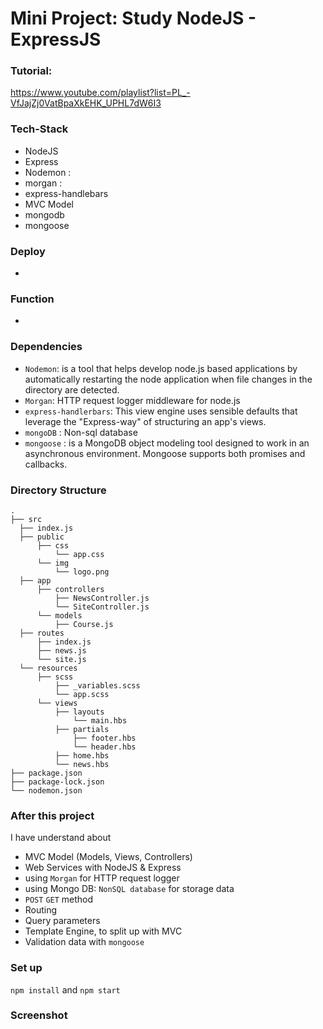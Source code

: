 # Mini Project: Study NodeJS - ExpressJS

### Tutorial:

https://www.youtube.com/playlist?list=PL_-VfJajZj0VatBpaXkEHK_UPHL7dW6I3

### Tech-Stack

- NodeJS
- Express
- Nodemon :
- morgan :
- express-handlebars
- MVC Model
- mongodb
- mongoose

### Deploy

-

### Function

-

### Dependencies

- `Nodemon`: is a tool that helps develop node.js based applications by automatically restarting the node application when file changes in the directory are detected.
- `Morgan`: HTTP request logger middleware for node.js
- `express-handlerbars`: This view engine uses sensible defaults that leverage the "Express-way" of structuring an app's views.
- `mongoDB` : Non-sql database
- `mongoose` : is a MongoDB object modeling tool designed to work in an asynchronous environment. Mongoose supports both promises and callbacks.

### Directory Structure

```
.
├── src
  ├── index.js
  ├── public
      ├── css
          └── app.css
      └── img
          └── logo.png
  ├── app
      ├── controllers
          ├── NewsController.js
          └── SiteController.js
      └── models
          ├── Course.js
  ├── routes
      ├── index.js
      ├── news.js
      └── site.js
  └── resources
      ├── scss
          ├── _variables.scss
          └── app.scss
      └── views
          ├── layouts
              └── main.hbs
          ├── partials
              ├── footer.hbs
              └── header.hbs
          ├── home.hbs
          └── news.hbs
├── package.json
├── package-lock.json
└── nodemon.json
```

### After this project

I have understand about

- MVC Model (Models, Views, Controllers)
- Web Services with NodeJS & Express
- using `Morgan` for HTTP request logger
- using Mongo DB: `NonSQL database` for storage data
- `POST` `GET` method
- Routing
- Query parameters
- Template Engine, to split up with MVC
- Validation data with `mongoose`

### Set up

`npm install` and `npm start`

### Screenshot
